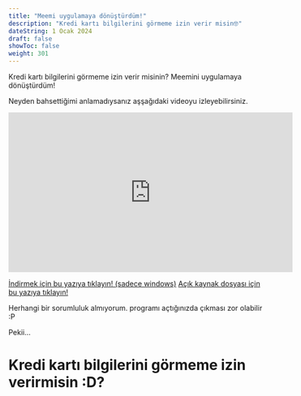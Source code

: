 ```yaml
---
title: "Meemi uygulamaya dönüştürdüm!"
description: "Kredi kartı bilgilerini görmeme izin verir misin🤓"
dateString: 1 Ocak 2024
draft: false
showToc: false
weight: 301
--- 
```


Kredi kartı bilgilerini görmeme izin verir misinin? 
Meemini uygulamaya dönüştürdüm!

Neyden bahsettiğimi anlamadıysanız aşşağıdaki videoyu izleyebilirsiniz.

<iframe width="560" height="315" src="https://www.youtube.com/embed/KqlqJJeqlSU?si=5ig-H78m70LLi7Ak" title="YouTube video player" frameborder="0" allow="accelerometer; autoplay; clipboard-write; encrypted-media; gyroscope; picture-in-picture; web-share" allowfullscreen></iframe>

[İndirmek için bu yazıya tıklayın! (sadece windows)](https://example.com)
[Açık kaynak dosyası için bu yazıya tıklayın!](https://example.com)

Herhangi bir sorumluluk almıyorum. programı açtığınızda çıkması zor olabilir :P

Pekii...

# Kredi kartı bilgilerini görmeme izin verirmisin :D?
